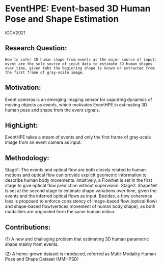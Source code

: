 # EventHPE: Event-based 3D Human Pose and Shape Estimation

ICCV2021
    
## Research Question:
	How to infer 3D human shape from events as the major source of input: event are the sole source of input data to estimate 3D human shapes over time, given taht the beginning shape is known or extracted from the first frame of gray-scale image.

## Motivation:
  Event cameras is an emerging imaging sensor for caputring dynamics of moving objects as events, which motivates EventHPE in estimating 3D human pose and shape from the event signals.

## HighLight:
  EventHPE takes a steam of events and only the first frame of gray-scale image from an event camera as input.

## Methodology:
  Stage1: The events and optical flow are both closely related to human motions and optical flow can provide explicit geometric information to describe human body movements. Intuitively, a FlowNet is set in the first stage to give optical flow prediction without supervision.
  Stage2: ShapeNet is set at the second stage to estimate shape variations over time, given the events and the inferred optical flows as input.
  Besides, a flow coherence loss is proposed to enforce consistency of image-based flow (optical flow) and shape-based flow(vertices movement of human body shape), as both modalities are originated form the same human mition.
  
## Contributions:
(1) A new and challeging problem that estimating 3D human parametric shape mainly from events.

(2) A home-grown dataset is inroduced, referred as Multi-Modality Human Pose and Shape Dataset  (MMHPSD)


 
